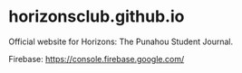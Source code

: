 # horizonsclub.github.io

Official website for Horizons: The Punahou Student Journal.

Firebase: https://console.firebase.google.com/
